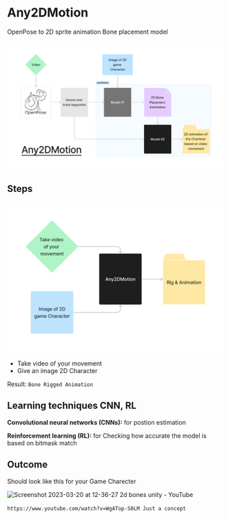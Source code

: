 # Any2DMotion

OpenPose to 2D sprite animation Bone placement model

![diagram](/Any2DMotion_diagram.png)


## Steps
![steps](/Any2DMotion_Steps.png)

- Take video of your movement
- Give an image 2D Character

Result: `Bone Rigged Animation`

## Learning techniques CNN, RL

**Convolutional neural networks (CNNs):** for postion estimation

**Reinforcement learning (RL):** for Checking how accurate the model is based on bitmask match


## Outcome

Should look like this for your Game Charecter

![Screenshot 2023-03-20 at 12-36-27 2d bones unity - YouTube](https://user-images.githubusercontent.com/63500913/226264746-99dfdeea-f2d1-47b6-a6ea-77fcb1187f74.png)

`https://www.youtube.com/watch?v=WgATop-S0LM Just a concept`

